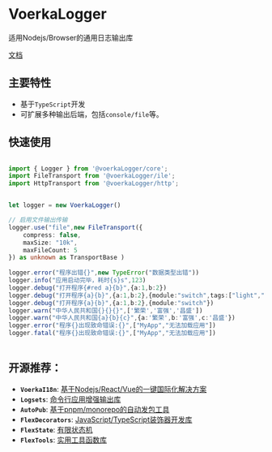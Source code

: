 # VoerkaLogger

适用Nodejs/Browser的通用日志输出库

[文档](https://zhangfisher.github.io/voerka-logger/)

## 主要特性

- 基于`TypeScript`开发
- 可扩展多种输出后端，包括`console/file`等。

## 快速使用


```typescript

import { Logger } from '@voerkaLogger/core';
import FileTransport from '@voerkaLogger/ile';
import HttpTransport from '@voerkaLogger/http';


let logger = new VoerkaLogger()

// 启用文件输出传输
logger.use("file",new FileTransport({
    compress: false,
    maxSize: "10k",
    maxFileCount: 5
}) as unknown as TransportBase )
 
logger.error("程序出错{}",new TypeError("数据类型出错"))
logger.info("应用启动完毕，耗时{s}s",123)
logger.debug("打开程序{#red a}{b}",{a:1,b:2})
logger.debug("打开程序{a}{b}",{a:1,b:2},{module:"switch",tags:["light","color"]})
logger.debug("打开程序{a}{b}",{a:1,b:2},{module:"switch"})
logger.warn("中华人民共和国{}{}{}",['繁荣','富强','昌盛'])
logger.warn("中华人民共和国{a}{b}{c}",{a:'繁荣',b:'富强',c:'昌盛'})
logger.error("程序{}出现致命错误:{}",["MyApp","无法加载应用"])
logger.fatal("程序{}出现致命错误:{}",["MyApp","无法加载应用"])
 
```



## 开源推荐： 

- **`VoerkaI18n`**: [基于Nodejs/React/Vue的一键国际化解决方案](https://zhangfisher.github.io/voerka-i18n/)
- **`Logsets`**: [命令行应用增强输出库](https://zhangfisher.github.io/logsets/)
- **`AutoPub`**:  [基于pnpm/monorepo的自动发包工具](https://zhangfisher.github.io/autopub/)
- **`FlexDecorators`**:  [JavaScript/TypeScript装饰器开发库](https://zhangfisher.github.io/flex-decorators/)
- **`FlexState`**:  [有限状态机](https://zhangfisher.github.io/flexstate/)
- **`FlexTools`**:  [实用工具函数库](https://zhangfisher.github.io/flex-tools/)